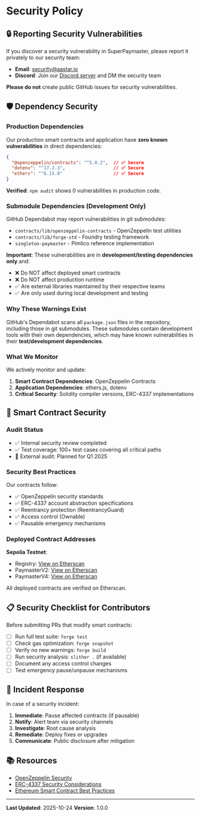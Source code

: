 # Security Policy

## 🔒 Reporting Security Vulnerabilities

If you discover a security vulnerability in SuperPaymaster, please report it privately to our security team:

- **Email**: security@aastar.io
- **Discord**: Join our [Discord server](https://discord.gg/aastar) and DM the security team

**Please do not** create public GitHub issues for security vulnerabilities.

## 🛡️ Dependency Security

### Production Dependencies

Our production smart contracts and application have **zero known vulnerabilities** in direct dependencies:

```json
{
  "@openzeppelin/contracts": "^5.0.2",  // ✅ Secure
  "dotenv": "^17.2.3",                  // ✅ Secure
  "ethers": "^6.15.0"                   // ✅ Secure
}
```

**Verified**: `npm audit` shows 0 vulnerabilities in production code.

### Submodule Dependencies (Development Only)

GitHub Dependabot may report vulnerabilities in git submodules:
- `contracts/lib/openzeppelin-contracts` - OpenZeppelin test utilities
- `contracts/lib/forge-std` - Foundry testing framework
- `singleton-paymaster` - Pimlico reference implementation

**Important**: These vulnerabilities are in **development/testing dependencies only** and:
- ❌ Do NOT affect deployed smart contracts
- ❌ Do NOT affect production runtime
- ✅ Are external libraries maintained by their respective teams
- ✅ Are only used during local development and testing

### Why These Warnings Exist

GitHub's Dependabot scans all `package.json` files in the repository, including those in git submodules. These submodules contain development tools with their own dependencies, which may have known vulnerabilities in their **test/development dependencies**.

### What We Monitor

We actively monitor and update:
1. **Smart Contract Dependencies**: OpenZeppelin Contracts
2. **Application Dependencies**: ethers.js, dotenv
3. **Critical Security**: Solidity compiler versions, ERC-4337 implementations

## 🔐 Smart Contract Security

### Audit Status

- ✅ Internal security review completed
- ✅ Test coverage: 100+ test cases covering all critical paths
- 🔄 External audit: Planned for Q1 2025

### Security Best Practices

Our contracts follow:
- ✅ OpenZeppelin security standards
- ✅ ERC-4337 account abstraction specifications
- ✅ Reentrancy protection (ReentrancyGuard)
- ✅ Access control (Ownable)
- ✅ Pausable emergency mechanisms

### Deployed Contract Addresses

**Sepolia Testnet**:
- Registry: [View on Etherscan](https://sepolia.etherscan.io/)
- PaymasterV2: [View on Etherscan](https://sepolia.etherscan.io/)
- PaymasterV4: [View on Etherscan](https://sepolia.etherscan.io/)

All deployed contracts are verified on Etherscan.

## 📋 Security Checklist for Contributors

Before submitting PRs that modify smart contracts:

- [ ] Run full test suite: `forge test`
- [ ] Check gas optimization: `forge snapshot`
- [ ] Verify no new warnings: `forge build`
- [ ] Run security analysis: `slither .` (if available)
- [ ] Document any access control changes
- [ ] Test emergency pause/unpause mechanisms

## 🚨 Incident Response

In case of a security incident:

1. **Immediate**: Pause affected contracts (if pausable)
2. **Notify**: Alert team via security channels
3. **Investigate**: Root cause analysis
4. **Remediate**: Deploy fixes or upgrades
5. **Communicate**: Public disclosure after mitigation

## 📚 Resources

- [OpenZeppelin Security](https://docs.openzeppelin.com/contracts/5.x/security)
- [ERC-4337 Security Considerations](https://eips.ethereum.org/EIPS/eip-4337#security-considerations)
- [Ethereum Smart Contract Best Practices](https://consensys.github.io/smart-contract-best-practices/)

---

**Last Updated**: 2025-10-24
**Version**: 1.0.0

